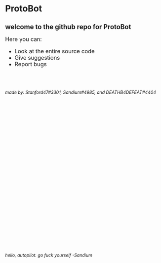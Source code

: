 # ProtoBot <br>
<h2> <b> welcome to the github repo for ProtoBot </b> </h2>

<font size="4"> Here you can: 
<ul> 
	<li> Look at the entire source code </li>
	<li> Give suggestions </li>
	<li> Report bugs </li>
</ul>
</font>
<br>
<br>

###### made by: Stanford47#3301, Sandium#4985, and DEATHB4DEFEAT#4404

<br>
<br>
<br>
<br>
<br>
<br>
<br>
<br>
<br>
<br>
<br>
<br>
<br>
<br>
<br>
<br>
<br>
<br>
<br>
<br>
<br>
<br>
<br>
<br>
<br>
<br>
<br>

###### hello, autopilot. go fuck yourself -Sandium
